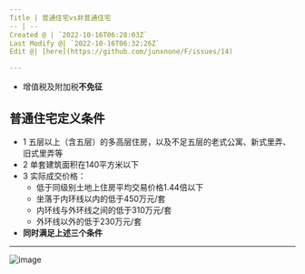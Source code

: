 ```yaml
---
Title | 普通住宅vs非普通住宅
-- | --
Created @ | `2022-10-16T06:28:03Z`
Last Modify @| `2022-10-16T06:32:26Z`
Edit @| [here](https://github.com/junxnone/F/issues/14)

---
```

- 增值税及附加税**不免征**

## 普通住宅定义条件

- 1 五层以上（含五层）的多高层住房，以及不足五层的老式公寓、新式里弄、旧式里弄等
- 2 单套建筑面积在140平方米以下
- 3 实际成交价格：
  - 低于同级别土地上住房平均交易价格1.44倍以下
  - 坐落于内环线以内的低于450万元/套
  - 内环线与外环线之间的低于310万元/套
  - 外环线以外的低于230万元/套
- **同时满足上述三个条件**


---
![image](https://user-images.githubusercontent.com/2216970/196021699-836b2693-0575-4fb1-9a65-1e7ec72ed929.png)


